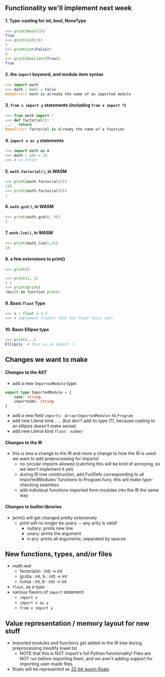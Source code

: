 ## Functionality we'll implement next week
#### 1. Type-casting for int, bool, NoneType 

```python
>>> print(bool(3))
True
>>> print(int(3))
3
>>> print(int(False))
0
>>> print(bool(int(True))
True
```

#### 2. the `import` keyword, and module.item syntax
```python
>>> import math
>>> math : bool = False
NameError: math is already the name of an imported module
```

#### 3. `from x import y` statements (including `from x import *`)

```python
>>> from math import *
>>> def factorial():
...   return
NameError: factorial is already the name of a function
```

#### 4. `import x as y` statements

```python
>>> import math as m
>>> math : int = 30
>>> # no error!
```

#### 5. `math.factorial()`, in WASM

```python
>>> print(math.factorial(5))
120
>>> print(math.factorial(0))
1
```

#### 6. `math.gcd()`, in WASM

```python
>>> print(math.gcd(6, 9))
3
```

#### 7. `math.lcm()`, in WASM

```python
>>> print(math.lcm(6,9))
18
```

#### 8. a few extensions to print()
```python
>>> print()

>>> print(1, 1)
1 1
>>> print(print)
<built-in function print>
```

#### 9. Basic `float` Type

```python
>>> x : float = 3.2
>>> # implement floats! (but not float funcs yet)
```

#### 10. Basic Ellipse type

```python
>>> print(...)
Ellipsis  # this is an object :)
```

## Changes we want to make
#### Changes to the AST
- add a new `ImportedModule` type:
```typescript
export type ImportedModule = {
    name: string,
    importedAs: string
}
```
- add a new field `imports: Array<ImportedModule>` to `Program`
- add new Literal kind `...` (but don't add its type (?), because casting to an ellipsis doesn't make sense)
- add new Literal kind `float: number`
#### Changes to the IR
- this is less a change to the IR and more a change to how the IR is used: we want to add preprocessing for imports!
    - no circular imports allowed (catching this will be kind of annoying, so we won't implement it yet)
    - during IR tree construction, add FunDefs corresponding to all ImportedModules' functions to Program.funs; this will make type-checking seamless
    - add individual functions imported from modules into the IR the same way
#### Changes to builtin libraries

- print() will get changed pretty extensively
    - print will no longer be unary -- any arity is valid!
        - nullary: prints new line
        - unary: prints the argument
        - n-ary: prints all arguments, separated by spaces


## New functions, types, and/or files
- math.wat
    - factorial(n : int) -> int
    - gcd(a : int, b : int) -> int
    - lcm(a : int, b : int) -> int
- `float`, as a type
- various flavors of `import` statement
    - `import x`
    - `import x as y`
    - `from x import y`

## Value representation / memory layout for new stuff
- Imported modules and functions get added to the IR tree during preprocessing (modify lower.ts)
    - NOTE that this is NOT import's full Python functionality! Files are NOT run before importing them, and we aren't adding support for importing user-made files.
- floats will be represented as [32-bit wasm floats](https://webassembly.github.io/spec/core/syntax/values.html#syntax-float)
